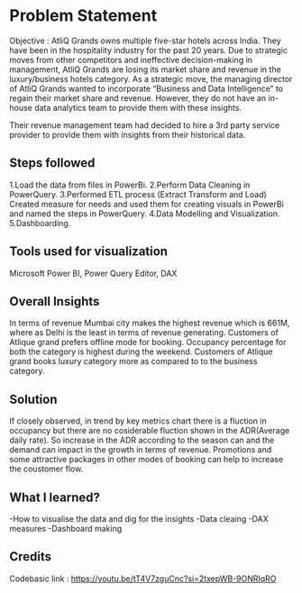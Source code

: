 
# Problem Statement

Objective : AtliQ Grands owns multiple five-star hotels across India. They have been in the hospitality industry for the past 20 years. Due to strategic moves from other competitors and ineffective decision-making in management, AtliQ Grands are losing its market share and revenue in the luxury/business hotels category. As a strategic move, the managing director of AtliQ Grands wanted to incorporate “Business and Data Intelligence” to regain their market share and revenue. However, they do not have an in-house data analytics team to provide them with these insights.

Their revenue management team had decided to hire a 3rd party service provider to provide them with insights from their historical data.




## Steps followed

1.Load the data from files in PowerBi.
2.Perform Data Cleaning in PowerQuery.
3.Performed ETL process (Extract Transform and Load) Created measure for needs and used them for creating visuals in PowerBi and named the steps in PowerQuery.
4.Data Modelling and Visualization.
5.Dashboarding.
## Tools used for visualization
Microsoft Power BI, Power Query Editor, DAX
## Overall Insights

In terms of revenue Mumbai city makes the highest revenue which is 661M, where as Delhi is the least in terms of revenue generating.
Customers of Atlique grand prefers offline mode for booking.
Occupancy percentage for both the category is highest during the weekend.
Customers of Atlique grand books luxury category more as compared to to the business category.
## Solution
If closely observed, in trend by key metrics chart there is a fluction in occupancy but there are no cosiderable fluction shown in the ADR(Average daily rate). So increase in the ADR according to the season can and the demand can impact in the growth in terms of revenue. Promotions and some attractive packages in other modes of booking can help to increase the coustomer flow.

## What I learned?
-How to visualise the data and dig for the insights
-Data cleaing
-DAX measures
-Dashboard making

## Credits 
Codebasic
link : https://youtu.be/tT4V7zguCnc?si=2txepWB-9ONRIqRO




